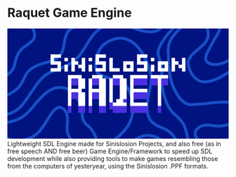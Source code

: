 # Raquet Game Engine
![Sinislosion Raquet](/sinislosionraquet.png)
Lightweight SDL Engine made for Sinislosion Projects, and also free (as in free speech AND free beer) Game Engine/Framework to speed up SDL development while also providing tools to make games resembling those from the computers of yesteryear, using the Sinislosion .PPF formats.
